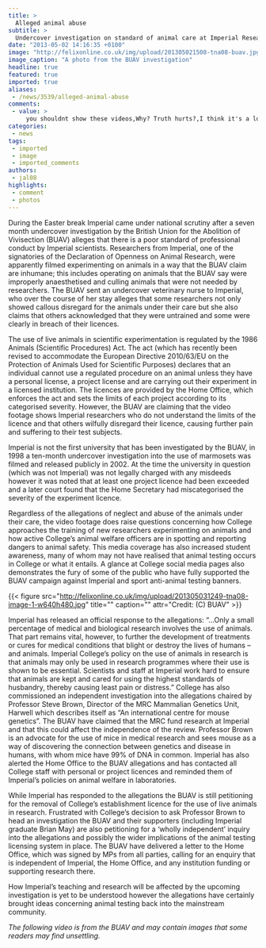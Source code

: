 ```yaml
---
title: >
  Alleged animal abuse
subtitle: >
  Undercover investigation on standard of animal care at Imperial Researchers alleged to not understand terms and abuse animals Allegations to be investigated by Imperial Letter calling for independent inquiry delivered to Home Office
date: "2013-05-02 14:16:35 +0100"
image: "http://felixonline.co.uk/img/upload/201305021508-tna08-buav.jpg"
image_caption: "A photo from the BUAV investigation"
headline: true
featured: true
imported: true
aliases:
 - /news/3539/alleged-animal-abuse
comments:
 - value: >
     you shouldnt show these videos,Why? Truth hurts?,I think it's a lot more sensible to be in the know about what you're paying for with your taxes than to be completely ignorant. ,Granted, as a researcher who has observed some of the methods, they do appear crude and cruel. But I must insist that procedures are almost always performed with the utmost care and attention with welfare of the animal at the highest priority. However, should this video be 100% true, there are areas that need to be dealt with by the College. ,This is just absolutely disgusting.,The Home office is VERY strict with animal welfare nowadays. Those responsible for the breach of their licenses may be fined and possibly serve jail time. The PPL/PIL licensees know the rules and the ultimate responsibility is the College to ensure all staff and students are skilled and trained. Imperial College could lose its certificate of designation if the investigative panel find it negligent. That means ALL animal work there will be halted until improveme
categories:
 - news
tags:
 - imported
 - image
 - imported_comments
authors:
 - jal08
highlights:
 - comment
 - photos
---
```


During the Easter break Imperial came under national scrutiny after a seven month undercover investigation by the British Union for the Abolition of Vivisection (BUAV) alleges that there is a poor standard of professional conduct by Imperial scientists. Researchers from Imperial, one of the signatories of the Declaration of Openness on Animal Research, were apparently filmed experimenting on animals in a way that the BUAV claim are inhumane; this includes operating on animals that the BUAV say were improperly anaesthetised and culling animals that were not needed by researchers. The BUAV sent an undercover veterinary nurse to Imperial, who over the course of her stay alleges that some researchers not only showed callous disregard for the animals under their care but she also claims that others acknowledged that they were untrained and some were clearly in breach of their licences.

The use of live animals in scientific experimentation is regulated by the 1986 Animals (Scientific Procedures) Act. The act (which has recently been revised to accommodate the European Directive 2010/63/EU on the Protection of Animals Used for Scientific Purposes) declares that an individual cannot use a regulated procedure on an animal unless they have a personal license, a project license and are carrying out their experiment in a licensed institution. The licences are provided by the Home Office, which enforces the act and sets the limits of each project according to its categorised severity. However, the BUAV are claiming that the video footage shows Imperial researchers who do not understand the limits of the licence and that others wilfully disregard their licence, causing further pain and suffering to their test subjects.

Imperial is not the first university that has been investigated by the BUAV, in 1998 a ten-month undercover investigation into the use of marmosets was filmed and released publicly in 2002. At the time the university in question (which was not Imperial) was not legally charged with any misdeeds however it was noted that at least one project licence had been exceeded and a later court found that the Home Secretary had miscategorised the severity of the experiment licence.

Regardless of the allegations of neglect and abuse of the animals under their care, the video footage does raise questions concerning how College approaches the training of new researchers experimenting on animals and how active College’s animal welfare officers are in spotting and reporting dangers to animal safety. This media coverage has also increased student awareness, many of whom may not have realised that animal testing occurs in College or what it entails. A glance at College social media pages also demonstrates the fury of some of the public who have fully supported the BUAV campaign against Imperial and sport anti-animal testing banners.

{{< figure src="http://felixonline.co.uk/img/upload/201305031249-tna08-image-1-w640h480.jpg" title="" caption="" attr="Credit: (C) BUAV" >}}

Imperial has released an official response to the allegations: “...Only a small percentage of medical and biological research involves the use of animals. That part remains vital, however, to further the development of treatments or cures for medical conditions that blight or destroy the lives of humans – and animals. Imperial College’s policy on the use of animals in research is that animals may only be used in research programmes where their use is shown to be essential. Scientists and staff at Imperial work hard to ensure that animals are kept and cared for using the highest standards of husbandry, thereby causing least pain or distress.” College has also commissioned an independent investigation into the allegations chaired by Professor Steve Brown, Director of the MRC Mammalian Genetics Unit, Harwell which describes itself as “An international centre for mouse genetics”. The BUAV have claimed that the MRC fund research at Imperial and that this could affect the independence of the review. Professor Brown is an advocate for the use of mice in medical research and sees mouse as a way of discovering the connection between genetics and disease in humans, with whom mice have 99% of DNA in common. Imperial has also alerted the Home Office to the BUAV allegations and has contacted all College staff with personal or project licences and reminded them of Imperial’s policies on animal welfare in laboratories.

While Imperial has responded to the allegations the BUAV is still petitioning for the removal of College’s establishment licence for the use of live animals in research. Frustrated with College’s decision to ask Professor Brown to head an investigation the BUAV and their supporters (including Imperial graduate Brian May) are also petitioning for a ‘wholly independent’ inquiry into the allegations and possibly the wider implications of the animal testing licensing system in place. The BUAV have delivered a letter to the Home Office, which was signed by MPs from all parties, calling for an enquiry that is independent of Imperial, the Home Office, and any institution funding or supporting research there.

How Imperial’s teaching and research will be affected by the upcoming investigation is yet to be understood however the allegations have certainly brought ideas concerning animal testing back into the mainstream community.

_The following video is from the BUAV and may contain images that some readers may find unsettling._
